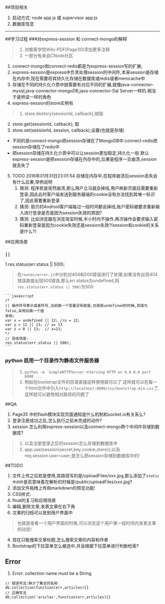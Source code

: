 
##项目相关
1. 启动方式: node app.js 或 supervisor app.js
2. 数据库信息

----
##学习过程
###对express-session 和 connect-mongo的解释
> 1. 对极客学院Wiki-PDF(Page30)添加更多注释
> 2. 一部分有来自CNode社区

1. connect-mongo和connect-redis都是为express-session写的扩展;
2. express-session是express中负责处理session的中间件,本来session是存储在内存中,现在需要将其持久化存储在数据库或redis或者memcache中
3. 存储在不同的持久化介质中就需要有对应不同的扩展,就像java-connector-mysql,java-connector-mongoDB,java-connector-Sql Server一样的.相当于是桥梁一样的角色
4. express-session的store实例有
>1. store.destory(sessionId, callback);销毁
 2. store.get(sessionId, callback); 取
 3. store.set(sessionId, session, callback);设置(也就是存储)
   - 不同的是connect-mongo把session存储在了MongoDB中.connect-redis把session存储在了redis中
   - 把session存储在持久化介质中可以让session更加稳定,持久化一些.默认express-session是把session存储在内存中的,后果是程序一旦崩溃,session就丢失了
5. TODO 2016年01月31日23:01:54 存储在内存中,在程序崩溃后session丢失会有什么后果,举例说明
   1. 猜测: 程序若是突然崩溃,那么用户立马就会掉线,用户刷新页面后需要重新登录,因此此时客户端发送到服务器端的cookie没有办法找到其唯一标识了,因此需要重新登录
   2. 猜测: 扇贝的Android客户端每过一段时间都会掉线,账户密码被要求重新输入进行登录是否是因为session失效的原因?
   3. 猜测: 比如浏览器在浏览淘宝时候,半小时内不操作,再次操作会要求输入密码重新登录是因为cookie失效还是session失效?(session和cookie的关系是什么?)
 
 
##应用场景
### `||` 
1.res.status(err.status || 500);
> 在`routes/error.js`中分别对404和500错误进行了处理,如果没有出现404错误直接出现500错误,那么err.status为undefined,则`res.status(err.status || 500)`为500

    ```javascript
    /*
    || 操作符号表示或者符号,当前面一个变量没有赋值,也就是undefined的时候,其值为false,采用后面一个值
    举例:
    var x = undefined || 12; //x = 12;
    var y = 12 || 13; // x= 13
    var z = 0 || 13;  // x=13;
    */
    // 具体场景:
    res.status(err.status || 500);
    ```

### python 启用一个目录作为静态文件服务器
>1. `python -m  SimpleHTTPServer` ->`Serving HTTP on 0.0.0.0 port 8000 ...`
>2. 例如在bootstrap文件的目录直接这样使用就可以了
> 这样就可以在每一个html文件中引入`http://localhost:8000/css/bootstrap.min.css`了,这样就可以避免相对路径的问题了

    
##QA
1. Page35 中的flash模块实现页面通知是什么机制和socket.io有关系么?
2. 登录注册成功之后,怎么执行之前未完成的动作?
3. session 怎么利用express-session以及connect-mongo两个中间件存储到数据库?
>1. 以及注册登录之后的session怎么存储到数据库中
>2. app.use(session{secret,key,cookie,store});以及req.session.user=user;是怎么把session存储到数据库中的!

##TODO
1. 文件上传之后若是使用,其路径写的是/uploadFiles/xxx.jpg,那么添加了`static中间件`是否意味着在解析的时候是/public/uploadFiles/xxx.jpg?
 1. 添加文件拖拽上传和markdown的预览功能!
2. CSS样式:
 1. float的复习和应用场景
  1. 编辑,删除文章;发表文章在右下角
3. 文章的归档可以放到用户界面中
> 也就是查看一个用户界面的时候,可以浏览这个用户某一段时间内发表文章的动态!
4. 现在只能搜索文章标题,怎么搜索文章的内容和作者
5. Bootstrap的下拉菜单怎么被选中,并且根据下拉菜单进行判断检索?


## Error
1. Error: collection name must be a String
```
// 错误写法:缺少了集合的名称
db.collection(function(err,articles){}
// 正确写法
db.collection('aricles',function(err,articles){}
```